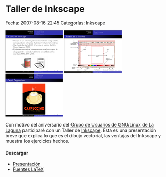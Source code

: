 Taller de Inkscape
==================

Fecha: 2007-08-16 22:45
Categorías: Inkscape

![Inkscape 1](inkscape-taller/screenshot-1.png) ![Inkscape 2](inkscape-taller/screenshot-2.png) ![Inkscape 3](inkscape-taller/screenshot-3.png)

Con motivo del aniversario del [Grupo de Usuarios de GNU/Linux de La Laguna](http://www.gulag.org.mx) participaré con un Taller de [Inkscape](http://www.inkscape.org). Esta es una presentación breve que explica lo que es el dibujo vectorial, las ventajas del Inkscape y muestra los ejercicios hechos.

#### Descargar

* [Presentación](inkscape-taller/inkscape-taller.pdf)
* [Fuentes LaTeX](inkscape-taller/inkscape-taller-latex.tar.gz)
